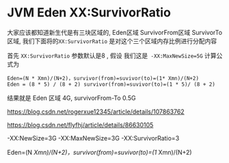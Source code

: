 # JVM Eden XX:SurvivorRatio

大家应该都知道新生代是有三块区域的, Eden区域 SurvivorFrom区域 SurvivorTo区域, 我们下面将的`XX:SurvivorRatio` 是对这个三个区域内存比例进行分配内容



首先 `XX:SurvivorRatio` 参数默认是8 , 假设 我们这是` -XX:MaxNewSize=5G` 计算公式为 

```
Eden=(N * Xmn)/(N+2)，survivor(from)=suvivor(to)=(1* Xmn)/(N+2)
Eden = (8 * 5) / (8 + 2) survivor(from)=suvivor(to)=(1 * 5)/ (8 + 2)
```

结果就是 Eden 区域 4G, survivorFrom-To 0.5G 





https://blog.csdn.net/rogerxue12345/article/details/107863762

https://blog.csdn.net/flyfhj/article/details/86630105

-XX:NewSize=3G -XX:MaxNewSize=3G  -XX:SurvivorRatio=3

Eden=(N *Xmn)/(N+2)，survivor(from)=suvivor(to)=(1* Xmn)/(N+2)

